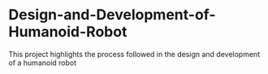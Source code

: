 # Design-and-Development-of-Humanoid-Robot
This project highlights the process followed in the design and development of a humanoid robot
